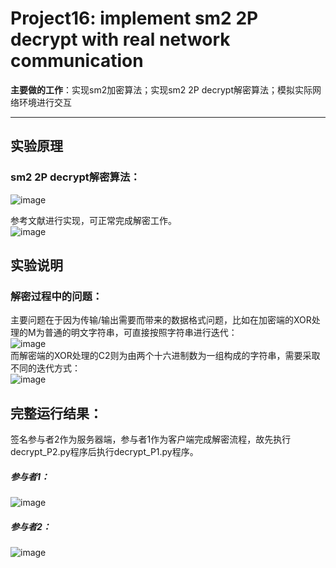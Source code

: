 # Project16: implement sm2 2P decrypt with real network communication  
**主要做的工作**：实现sm2加密算法；实现sm2 2P decrypt解密算法；模拟实际网络环境进行交互   
***
## 实验原理
### sm2 2P decrypt解密算法：  
![image](https://github.com/Dianyudengdeng/homework-group-113/assets/93588357/ea2b67f3-57ab-4f43-a070-72e728f65841)

参考文献进行实现，可正常完成解密工作。  
![image](https://github.com/Dianyudengdeng/homework-group-113/assets/93588357/4a994ce9-c741-463c-ab0f-3f6a298d3920)  
## 实验说明
### 解密过程中的问题：  
主要问题在于因为传输/输出需要而带来的数据格式问题，比如在加密端的XOR处理的M为普通的明文字符串，可直接按照字符串进行迭代：  
![image](https://github.com/Dianyudengdeng/homework-group-113/assets/93588357/bfa8b0f7-4685-4b6b-b15f-4738f394f03a)  
而解密端的XOR处理的C2则为由两个十六进制数为一组构成的字符串，需要采取不同的迭代方式：  
![image](https://github.com/Dianyudengdeng/homework-group-113/assets/93588357/5a262c55-9c36-4ec9-933b-1697303dd89c)  


## 完整运行结果：
签名参与者2作为服务器端，参与者1作为客户端完成解密流程，故先执行decrypt_P2.py程序后执行decrypt_P1.py程序。  

##### 参与者1：
![image](https://github.com/Dianyudengdeng/homework-group-113/assets/93588357/131e312b-11f2-458c-aac8-a3085d5add15)


##### 参与者2：
![image](https://github.com/Dianyudengdeng/homework-group-113/assets/93588357/d274b3a0-a010-4142-9829-a1d186b32b96)



